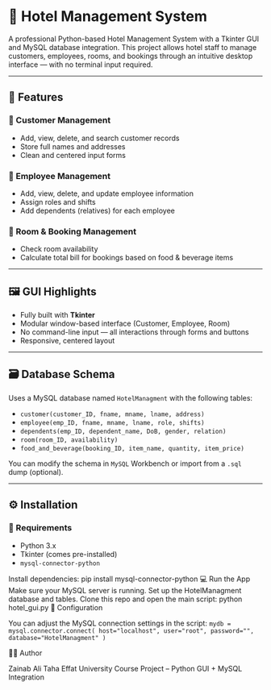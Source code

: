 # 🏨 Hotel Management System

A professional Python-based Hotel Management System with a Tkinter GUI and MySQL database integration. This project allows hotel staff to manage customers, employees, rooms, and bookings through an intuitive desktop interface — with no terminal input required.

---

## 📌 Features

### 🔹 Customer Management
- Add, view, delete, and search customer records
- Store full names and addresses
- Clean and centered input forms

### 🔹 Employee Management
- Add, view, delete, and update employee information
- Assign roles and shifts
- Add dependents (relatives) for each employee

### 🔹 Room & Booking Management
- Check room availability
- Calculate total bill for bookings based on food & beverage items

---

## 🖼️ GUI Highlights
- Fully built with **Tkinter**
- Modular window-based interface (Customer, Employee, Room)
- No command-line input — all interactions through forms and buttons
- Responsive, centered layout

---

## 🗃️ Database Schema

Uses a MySQL database named `HotelManagment` with the following tables:

- `customer(customer_ID, fname, mname, lname, address)`
- `employee(emp_ID, fname, mname, lname, role, shifts)`
- `dependents(emp_ID, dependent_name, DoB, gender, relation)`
- `room(room_ID, availability)`
- `food_and_beverage(booking_ID, item_name, quantity, item_price)`

You can modify the schema in `MySQL` Workbench or import from a `.sql` dump (optional).

---

## ⚙️ Installation

### 🔧 Requirements
- Python 3.x
- Tkinter (comes pre-installed)
- `mysql-connector-python`

Install dependencies:
pip install mysql-connector-python
💻 Run the App
Make sure your MySQL server is running.
Set up the HotelManagment database and tables.
Clone this repo and open the main script:
python hotel_gui.py
🔐 Configuration

You can adjust the MySQL connection settings in the script:
`mydb = mysql.connector.connect(
    host="localhost",
    user="root",
    password="",
    database="HotelManagment"
)`

🧑‍💻 Author

Zainab Ali Taha
Effat University
Course Project – Python GUI + MySQL Integration
